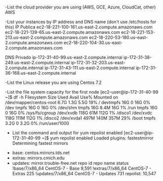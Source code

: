 -List the cloud provider you are using (AWS, GCE, Azure, CloudCat, other)
AWS

-List your instances by IP address and DNS name (don't use /etc/hosts for this)
IP Publica
ec2-18-221-100-161.us-east-2.compute.amazonaws.com
ec2-18-221-139-65.us-east-2.compute.amazonaws.com
ec2-18-221-153-213.us-east-2.compute.amazonaws.com
ec2-18-220-53-180.us-east-2.compute.amazonaws.com
ec2-18-220-104-30.us-east-2.compute.amazonaws.com

DNS Privado
ip-172-31-40-99.us-east-2.compute.internal
ip-172-31-38-249.us-east-2.compute.internal
ip-172-31-32-203.us-east-2.compute.internal
ip-172-31-43-111.us-east-2.compute.internal
ip-172-31-36-168.us-east-2.compute.internal

-List the Linux release you are using
Centos 7.2

-List the file system capacity for the first node
[ec2-user@ip-172-31-40-99 ~]$ df -h
Filesystem               Size  Used Avail Use% Mounted on
/dev/mapper/centos-root  6.7G  1.3G  5.5G  19% /
devtmpfs                  16G     0   16G   0% /dev
tmpfs                     16G     0   16G   0% /dev/shm
tmpfs                     16G  8.4M   16G   1% /run
tmpfs                     16G     0   16G   0% /sys/fs/cgroup
/dev/xvdb                118G   61M  112G   1% /disco1
/dev/xvdc                118G  111M  112G   1% /disco2
/dev/xvda1               497M  140M  357M  29% /boot
tmpfs                    3.2G     0  3.2G   0% /run/user/1000


- List the command and output for yum repolist enabled
[ec2-user@ip-172-31-40-99 ~]$ yum repolist enabled
Loaded plugins: fastestmirror
Determining fastest mirrors
 * base: centos.mirrors.tds.net
 * extras: mirrors.cmich.edu
 * updates: mirror.trouble-free.net
repo id                                                         repo name                                                        status
!base/7/x86_64                                                  CentOS-7 - Base                                                  9,591
!extras/7/x86_64                                                CentOS-7 - Extras                                                  225
!updates/7/x86_64                                               CentOS-7 - Updates                                                 731
repolist: 10,547

